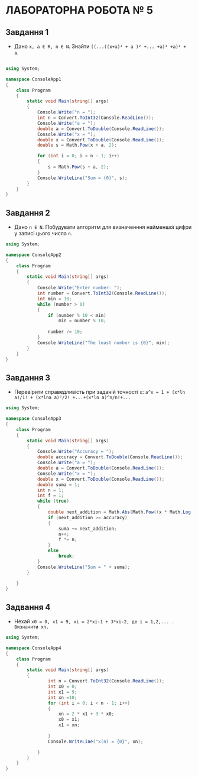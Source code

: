 # ЛАБОРАТОРНА РОБОТА № 5

## Завдання 1

- Дано `x, a Є R, n Є N`. Знайти `((...((x+a)² + a )² +... +a)² +a)² + a`.
```cs

using System;

namespace ConsoleApp1
{
    class Program
    {
        static void Main(string[] args)
        {
            Console.Write("n = ");
            int n = Convert.ToInt32(Console.ReadLine());
            Console.Write("a = ");
            double a = Convert.ToDouble(Console.ReadLine());
            Console.Write("x = ");
            double x = Convert.ToDouble(Console.ReadLine());
            double s = Math.Pow(x + a, 2);

            for (int i = 0; i < n - 1; i++)
            {
                s = Math.Pow(s + a, 2);
            }
            Console.WriteLine("Sum = {0}", s);
        }
    }
}
```


## Завдання 2

- Дано `n Є N`. Побудувати алгоритм для визначенння найменшої цифри у записі цього числа `n`.
```cs
using System;

namespace ConsoleApp2
{
    class Program
    {
        static void Main(string[] args)
        {
            Console.Write("Enter number: ");
            int number = Convert.ToInt32(Console.ReadLine());
            int min = 10;
            while (number > 0)
            {
                if (number % 10 < min)
                    min = number % 10;
                
                number /= 10;
            }
            Console.WriteLine("The least number is {0}", min);
        }
    }
}
```

## Завдання 3

- Перевірити справедливість при заданій точності `ε`: `a^x = 1 + (x*ln a)/1! + (x*lna a)²/2! +...+(x*ln a)^n/n!+...`

```cs
using System;

namespace ConsoleApp3
{
    class Program
    {
        static void Main(string[] args)
        {
            Console.Write("Accuracy = ");
            double accuracy = Convert.ToDouble(Console.ReadLine());
            Console.Write("a = ");
            double a = Convert.ToDouble(Console.ReadLine());
            Console.Write("x = ");
            double x = Convert.ToDouble(Console.ReadLine());
            double suma = 1;
            int n = 1;
            int f = 1;
            while (true)
            {
                double next_addition = Math.Abs(Math.Pow((x * Math.Log(a)), n) / f);
                if (next_addition >= accuracy)
                {
                    suma += next_addition;
                    n++;
                    f *= n;
                }
                else
                    break;
            }
            Console.WriteLine("Sum = " + suma);
        }

    }
}
```

## Задвання 4

- Нехай `x0 = 0, x1 = 9, xi = 2*xi-1 + 3*xi-2, де і = 1,2,... . Визначити xn.`

```cs
using System;

namespace ConsoleApp4
{
    class Program
    {
        static void Main(string[] args)
        {
                int n = Convert.ToInt32(Console.ReadLine());
                int x0 = 0;
                int x1 = 9;
                int xn =10;
                for (int i = 0; i < n - 1; i++)
                {
                    xn = 2 * x1 + 3 * x0;
                    x0 = x1;
                    x1 = xn;
                    
                }
                Console.WriteLine("x(n) = {0}", xn);

            }
        }
    }
}
```

